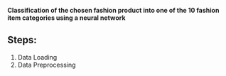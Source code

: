 **Classification of the chosen fashion product into one of the 10 fashion item categories using a neural network**

## Steps: 
1. Data Loading 
2. Data Preprocessing 
